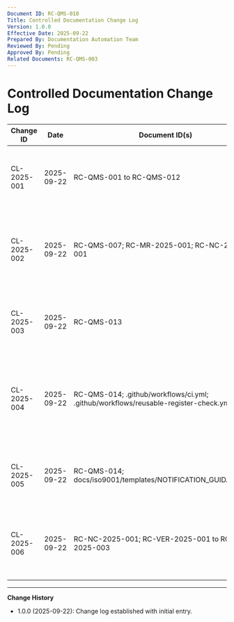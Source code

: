 ```yaml
---
Document ID: RC-QMS-010
Title: Controlled Documentation Change Log
Version: 1.0.0
Effective Date: 2025-09-22
Prepared By: Documentation Automation Team
Reviewed By: Pending
Approved By: Pending
Related Documents: RC-QMS-003
---
```


# Controlled Documentation Change Log

| Change ID | Date | Document ID(s) | Description | Owner | Reviewer | Approver | Status |
|-----------|------|----------------|-------------|-------|----------|----------|--------|
| CL-2025-001 | 2025-09-22 | RC-QMS-001 to RC-QMS-012 | Initial ISO 9001 documentation suite created; registers pending automation | Documentation Automation Team | Pending | Pending | Approved |
| CL-2025-002 | 2025-09-22 | RC-QMS-007; RC-MR-2025-001; RC-NC-2025-001 | Scheduled first management review and opened corrective action log for legacy audit NCs | Documentation Manager | Quality Lead | Chief Operating Officer | Approved |
| CL-2025-003 | 2025-09-22 | RC-QMS-013 | Published enterprise risk register baseline and linked to management review inputs | Risk Manager | Quality Lead | Chief Operating Officer | Approved |
| CL-2025-004 | 2025-09-22 | RC-QMS-014; .github/workflows/ci.yml; .github/workflows/reusable-register-check.yml | Implemented GitHub Actions CI pipeline with reusable register validation and issued CI/CD governance policy | DevOps Lead | Quality Lead | Chief Operating Officer | Approved |
| CL-2025-005 | 2025-09-22 | RC-QMS-014; docs/iso9001/templates/NOTIFICATION_GUIDANCE.md | Added CI/CD notification guidance and referenced it from governance policy | DevOps Lead | Quality Lead | Chief Operating Officer | Approved |
| CL-2025-006 | 2025-09-22 | RC-NC-2025-001; RC-VER-2025-001 to RC-VER-2025-003 | Captured verification evidence for legacy audit NCs and linked within corrective action log | Quality Lead | Chief Operating Officer | Chief Executive Officer | Approved |

---
**Change History**
- 1.0.0 (2025-09-22): Change log established with initial entry.
